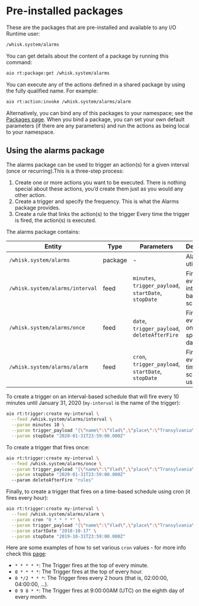 # Pre-installed packages

These are the packages that are pre-installed and available to any I/O Runtime user:

```bash
/whisk.system/alarms                                                  
```

You can get details about the content of a package by running this command:

```bash
aio rt:package:get /whisk.system/alarms
```

You can execute any of the actions defined in a shared package by using the fully qualified name. For example:

```bash
aio rt:action:invoke /whisk.system/alarms/alarm
```

Alternatively, you can bind any of this packages to your namespace; see the [Packages page](packages.md). When you bind a package, you can set your own default parameters (if there are any parameters) and run the actions as being local to your namespace.

## Using the alarms package

The alarms package can be used to trigger an action(s) for a given interval (once or recurring).This is a three-step process:

1. Create one or more actions you want to be executed. There is nothing special about these actions, you&rsquo;d create them just as you would any other action.
2. Create a trigger and specify the frequency. This is what the Alarms package provides.
3. Create a rule that links the action(s) to the trigger Every time the trigger is fired, the action(s) is executed.

The alarms package contains:

| Entity | Type | Parameters | Description |
|---|---|---|---|
| `/whisk.system/alarms` | package | - | Alarms utility |
| `/whisk.system/alarms/interval` | feed | `minutes`, `trigger_payload`, `startDate`, `stopDate` | Fire Trigger event on an interval-based schedule |
| `/whisk.system/alarms/once` | feed | `date`, `trigger_payload`, `deleteAfterFire` |  Fire Trigger event once on a specific date |
| `/whisk.system/alarms/alarm` | feed | `cron`, `trigger_payload`, `startDate`, `stopDate` | Fire Trigger event on a time-based schedule using cron |

To create a trigger on an interval-based schedule that will fire every 10 minutes until January 31, 2020 (`my-interval` is the name of the trigger):

```bash
aio rt:trigger:create my-interval \
  --feed /whisk.system/alarms/interval \
  --param minutes 10 \
  --param trigger_payload "{\"name\":\"Vlad\",\"place\":\"Transylvania\"}" \
  --param stopDate "2020-01-31T23:59:00.000Z"
```

To create a trigger that fires once:

```bash
aio rt:trigger:create my-interval \
  --feed /whisk.system/alarms/once \
  --param trigger_payload "{\"name\":\"Vlad\",\"place\":\"Transylvania\"}" \
  --param stopDate "2020-01-31T23:59:00.000Z"
  --param deleteAfterFire "rules"
```

Finally, to create a trigger that fires on a time-based schedule using cron (it fires every hour):
```bash
aio rt:trigger:create my-interval \
  --feed /whisk.system/alarms/alarm \
  --param cron "0 * * * *" \
  --param trigger_payload "{\"name\":\"Vlad\",\"place\":\"Transylvania\"}" \
  --param startDate "2018-10-17" \
  --param stopDate "2019-10-31T23:59:00.000Z"
```

Here are some examples of how to set various `cron` values - for more info check this [page](http://crontab.org):
- `* * * * *`: The Trigger fires at the top of every minute.
- `0 * * * *`: The Trigger fires at the top of every hour.
- `0 */2 * * *`: The Trigger fires every 2 hours (that is, 02:00:00, 04:00:00, ...).
- `0 9 8 * *`: The Trigger fires at 9:00:00AM (UTC) on the eighth day of every month.


